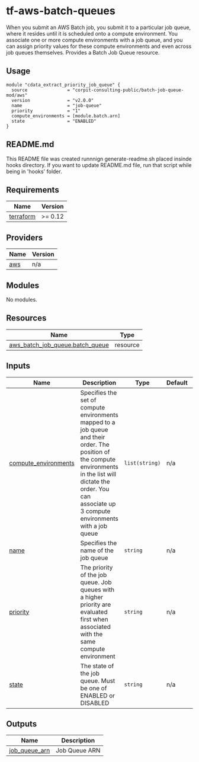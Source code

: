
# tf-aws-batch-queues

When you submit an AWS Batch job, you submit it to a particular job queue, where it resides until it is scheduled onto a compute environment. You associate one or more compute environments with a job queue, and you can assign priority values for these compute environments and even across job queues themselves.
Provides a Batch Job Queue resource.


## Usage

```hcl
module "cdata_extract_priority_job_queue" {
  source               = "corpit-consulting-public/batch-job-queue-mod/aws"
  version              = "v2.0.0"
  name                 = "job-queue"
  priority             = "1"
  compute_environments = [module.batch.arn]
  state                = "ENABLED"
}

```
## README.md
This README file was created runnnign generate-readme.sh placed insinde hooks directory.
If you want to update README.md file, run that script while being in 'hooks' folder.
## Requirements

| Name | Version |
|------|---------|
| <a name="requirement_terraform"></a> [terraform](#requirement\_terraform) | >= 0.12 |

## Providers

| Name | Version |
|------|---------|
| <a name="provider_aws"></a> [aws](#provider\_aws) | n/a |

## Modules

No modules.

## Resources

| Name | Type |
|------|------|
| [aws_batch_job_queue.batch_queue](https://registry.terraform.io/providers/hashicorp/aws/latest/docs/resources/batch_job_queue) | resource |

## Inputs

| Name | Description | Type | Default | Required |
|------|-------------|------|---------|:--------:|
| <a name="input_compute_environments"></a> [compute\_environments](#input\_compute\_environments) | Specifies the set of compute environments mapped to a job queue and their order. The position of the compute environments in the list will dictate the order. You can associate up 3 compute environments with a job queue | `list(string)` | n/a | yes |
| <a name="input_name"></a> [name](#input\_name) | Specifies the name of the job queue | `string` | n/a | yes |
| <a name="input_priority"></a> [priority](#input\_priority) | The priority of the job queue. Job queues with a higher priority are evaluated first when associated with the same compute environment | `string` | n/a | yes |
| <a name="input_state"></a> [state](#input\_state) | The state of the job queue. Must be one of ENABLED or DISABLED | `string` | n/a | yes |

## Outputs

| Name | Description |
|------|-------------|
| <a name="output_job_queue_arn"></a> [job\_queue\_arn](#output\_job\_queue\_arn) | Job Queue ARN |

